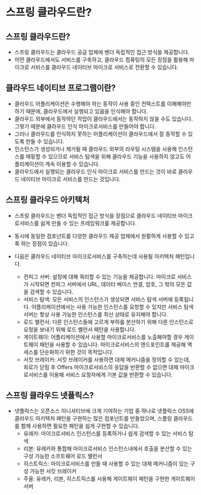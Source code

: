 # 스프링 클라우드란?

## 스프링 클라우드란?
* 스프링 클라우드는 클라우드 공급 업체에 벤더 독립적인 접근 방식을 제공합니다. 
* 어떤 클라우드에서도 서비스를 구축하고, 클라우드 컴퓨팅의 모든 장점을 활용해 마이크로 서비스를 클라우드 네이티브 마이크로 서비스로 전환할 수 있습니다.

## 클라우드 네이티브 프로그램이란?
* 클라우드 어플리케이션은 수행해야 하는 동작이 사용 중인 컨텍스트를 이해해야만 하기 때문에, 클라우드에서 실행되고 있음을 인식해야 합니다.
* 클라우드 외부에서 동작하던 작업이 클라우드에서는 동작하지 않을 수도 있습니다. 그렇기 때문에 클라우드 인식 마이크로서비스를 만들어야 합니다.
* 그러나 클라우드를 인식하지 못하는 어플리케이션이 클라우드에서 잘 동작할 수 있도록 만들 수 있습니다.
* 인스턴스가 생성되거나 제거될 때 클라우드 외부의 라우팅 시스템을 사용해 인스턴스를 매핑할 수 있으므로 서비스 탐색을 위해 클라우드 기능을 사용하지 않고도 어플리케이션이 계속 이용할 수 있습니다.
* 클라우드에서 실행되는 클라우드 인식 마이크로 서비스를 만드는 것이 바로 클라우드 네이티브 마이크로 서비스를 만드는 것입니다.

## 스프링 클라우드 아키텍처
* 스프링 클라우드는 벤더 독립적인 접근 방식을 장점으로 클라우드 네이티브 마이크로서비스를 쉽게 만들 수 있는 프레임워크를 제공합니다.

* 동시에 동일한 컴포넌트를 다양한 클라우드 제공 업체에서 원활하게 사용할 수 있고록 하는 장점이 있습니다.

* 다음은 클라우드 네이티브 마이크로서비스를 구축하는데 사용될 아키텍처 패턴입니다.
    * 컨피그 서버: 설정에 대해 쿼리할 수 있는 기능을 제공합니다. 마이크로 서비스가 시작되면 컨피그 서버에서 URL, 데이터 베이스 연결, 암호, 그 밖의 모든 값을 검색할 수 있습니다.
    * 서비스 탐색: 모든 서비스의 인스턴스가 생성되면 서비스 탐색 서버에 등록됩니다. 어플리케이션에서는 사용 가능한 인스턴스를 요청할 수 있지만 서비스 탐색 서버는 항상 사용 가능한 인스턴스를 최신 상태로 유지해야 합니다.
    * 로드 밸런서: 다른 인스턴스들에 고르게 부하를 분산하기 위해 다른 인스턴스로 요청을 보내기 위해 로드 밸런서 패턴을 사용합니다.
    * 게이트웨이: 어플리케이션에서 사용할 마이크로서비스를 노출해야할 경우 게이트웨이 패턴을 사용할 수 있습니다. 마이크로서비스의 엔드포인트를 제공해 액세스를 단순화하기 위한 것이 목적입니다.
    * 서킷 브레이커: 서킷 브레이커를 사용하면 대체 메커니즘을 정의할 수 있는데, 회로가 닫힘 후 Offers 마이크로서비스의 응답을 반환할 수 없으면 대체 마이크로서비스를 이용해 서비스 요청자에게 기본 값을 반환할 수 있습니다.

## 스프링 클라우드 넷플릭스?
* 넷플릭스는 오픈소스 이니셔티브에 크게 기여하는 기업 중 하나로 넷플릭스 OSS에 클라우드 아키텍처 패턴을 구현하는 많은 컴포넌트를 만들었으며, 스플링 클라우드를 함께 사용하면 필요한 패턴을 쉽게 구현할 수 있습니다.
    * 유레카: 마이크로서비스 인스턴스를 등록하거나 쉽게 검색할 수 있는 서비스 탐색
    * 리본: 유레카와 통합해 마이크로서비스 인스턴스내에서 호출을 분산할 수 있는 구성 가능한 소프트웨어 로드 밸런서
    * 히스트릭스: 마이크로서비스를 만들 때 사용할 수 있는 대체 메커니즘이 있는 구성 가능한 서킷 브레이커
    * 주울: 유레카, 리본, 히스트릭스를 사용해 게이트웨이 패턴을 구현한 게이트웨이 서버

